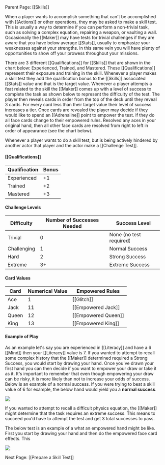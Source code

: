 Parent Page: [[Skills]]

When a player wants to accomplish something that can't be accomplished with [[Actions]] or other operations, they may be asked to make a skill test. This is usually a way to determine if you can perform a non-trivial task, such as solving a complex equation, repairing a weapon, or vaulting a wall. Occasionally the [[Maker]] may have tests for trivial challenges if they are aware that you have below average [[Stats]], usually to emphasize your weaknesses against your strengths. In this same vein you will have plenty of opportunities to show off your prowess throughout your missions.

There are 3 different [[Qualifications]] for [[Skills]] that are shown in the chart below: Experienced, Trained, and Mastered. These [[Qualifications]] represent their exposure and training in the skill. Whenever a player makes a skill test they add the qualification bonus to the [[Skills]] associated [[Stats]] value and that is the target value. Whenever a player attempts a feat related to the skill the [[Maker]] comes up with a level of success to complete the task as shown below to represent the difficulty of the test. The player then reveals cards in order from the top of the deck until they reveal 3 cards. For every card less than their target value their level of success increases a tier. Once cards are revealed the player may decide if they would like to spend an [[Adrenaline]] point to empower the test. If they do all face cards change to their empowered rules. Resolved any aces in your original hand, then all other face cards are resolved from right to left in order of appearance (see the chart below).

Whenever a player wants to do a skill test, but is being actively hindered by another actor that player and the actor make a [[Challenge Test]].

#### [[Qualifications]]

| Qualification | Bonus |
| ------------- | ----- |
| Experienced   | +1    |
| Trained       | +2    |
| Mastered      | +3   | 

#### Challenge Levels
| Difficulty  | Number of Successes Needed | Success Level           |
| ----------- | -------------------------- | ----------------------- |
| Trivial     | 0                          | None (no test required) |
| Challenging | 1                          | Normal Success          |
| Hard        | 2                          | Strong Success          |
| Extreme     | 3+                          | Extreme Success         |

#### Card Values
| Card  | Numerical Value | Empowered Rules     |
| ----- | --------------- | ------------------- |
| Ace   | 1               | [[Glitch]]          | 
| Jack  | 11              | [[Empowered Jack]]  |
| Queen | 12              | [[Empowered Queen]] |
| King  | 13              | [[Empowered King]]  |
 
 
 #### Example of Play
As an example let's say you are experienced in [[Literacy]] and have a 6 [[Mind]] then your [[Literacy]] value is 7. If you wanted to attempt to recall some complex history that the [[Maker]] determined required a Strong Success, you would start by drawing your hand. Once you've drawn your first hand you can then decide if you want to empower your draw or take it as it. It's important to remember that even though empowering your draw can be risky, it is more likely than not to increase your odds of success.
Below is an example of a normal success. If you were trying to beat a skill value of 6 for example, the below hand would yield you a **normal success**.

![](https://media.giphy.com/media/W7JnUkWOcWBSmCjXwy/giphy.gif?cid=790b7611adcc00df6a93b2f66b740acd2ab89ed027083c9a&rid=giphy.gif&ct=g)

 
If you wanted to attempt to recall a difficult physics equation, the [[Maker]] might determine that the task requires an extreme success. This means to succeed you'd have to attempt the test and get 3 total successes to pass.

The below test is an example of a what an empowered hand might be like. First you start by drawing your hand and then do the empowered face card effects. This 

![](https://media.giphy.com/media/viX2Py4AFbJIKZLL2A/giphy.gif?cid=790b7611e5765c5492a6a58f14bf47fb2ad1b97ab08174f8&rid=giphy.gif&ct=g)

Next Page: [[Prepare a Skill Test]]





